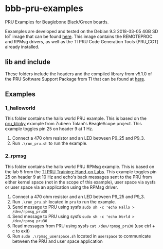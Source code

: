 # bbb-pru-examples

PRU Examples for Beaglebone Black/Green boards.

Eexamples are developed and tested on the Debian 9.3 2018-03-05 4GB SD IoT image that can be found [here](https://beagleboard.org/latest-images "BeagleBoard.org - latest-images").  This image contains the REMOTEPROC and RPMsg drivers, as well as the TI PRU Code Generation Tools (PRU_CGT) already installed.

## lib and include

These folders include the headers and the compiled library from v5.1.0 of the PRU Software Support Package from TI that can be found at [here](https://git.ti.com/pru-software-support-package/pru-software-support-package/trees/v5.1.0 "TI PRU Software Support Package v5.1.0").

## Examples

### 1_halloworld

This folder contains the hallo world PRU example.  This is based on the [pru_blinky](https://github.com/ZeekHuge/BeagleScope/tree/port_to_4.4.12-ti-r31%2B/examples/firmware_exmples/pru_blinky "ZeekHuge BeagleScope git repo") example from Zubeen Tolani's BeagleScope project.  This example toggles pin 25 on header 9 at 1 Hz.

1. Connect a 470 ohm resistor and an LED between P9_25 and P9_3.
2. Run `.\run_pru.sh` to run the example.  

### 2_rpmsg

This folder contains the hallo world PRU RPMsg example.  This is based on the lab 5 from the [TI PRU Training: Hand-on Labs](http://processors.wiki.ti.com/index.php/PRU_Training:_Hands-on_Labs#LAB_5:_RPMsg_Communication_between_ARM_and_PRU "TI PRU Training: Hand-on Labs").  This example toggles pin 25 on header 9 at 10 Hz and echo's back messages sent to the PRU from either kernel space (not in the scope of this example), user space via sysfs or user space via an application using the RPMsg driver.  

1. Connect a 470 ohm resistor and an LED between P9_25 and P9_3.  
2. Run `.\run_pru.sh` located in `pru` to run the example.  
3. Send message to PRU using sysfs `sudo sh -c 'echo Hallo > /dev/rpmsg_pru30`
4. Send message to PRU using sysfs `sudo sh -c 'echo World > /dev/rpmsg_pru30`
5. Read messages from PRU using sysfs `cat /dev/rpmsg_pru30` (use ctrl + c to exit)
6. Run `sudo .\rpmsg_userspace.sh` located in `userspace` to communicate between the PRU and user space application
